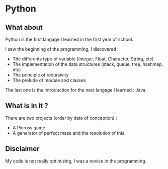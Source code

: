 # Python

## What about

Python is the first langage I learned in the first year of school.

I saw the beginning of the programming, I discovered : 
- The differents type of variable (Integer, Float, Character, String, etc) 
- The implementation of the data structures (stack, queue, tree, hashmap, etc)
- The principle of recursivity 
- The prelude of module and classes

The last one is the introduction for the next langage I learned : Java.


## What is in it ?

There are two projects (order by date of conception) :
- A Picross game.
- A generator of perfect maze and the resolution of this.


## Disclaimer

My code is not really optimizing, I was a novice in the programming.